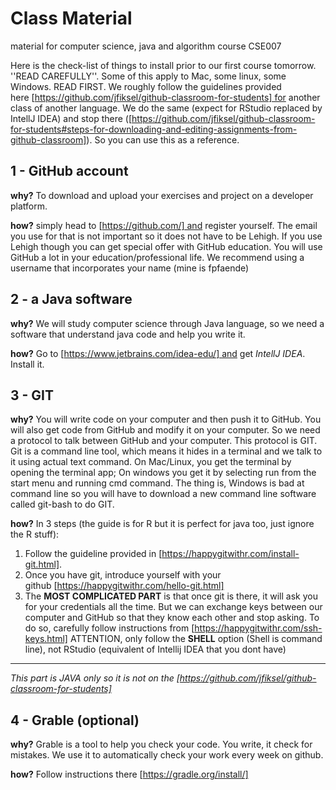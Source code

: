 # Class Material
material for computer science, java and algorithm course CSE007

Here is the check-list of things to install prior to our first course tomorrow. ''READ CAREFULLY''. Some of this apply to Mac, some linux, some Windows. READ FIRST. We roughly follow the guidelines provided here [https://github.com/jfiksel/github-classroom-for-students] for another class of another language. We do the same (expect for RStudio replaced by IntellJ IDEA) and stop there ([https://github.com/jfiksel/github-classroom-for-students#steps-for-downloading-and-editing-assignments-from-github-classroom]). So you can use this as a reference.

## 1 - GitHub account
**why?** To download and upload your exercises and project on a developer platform.

**how?** simply head to [https://github.com/] and register yourself. The email you use for that is not important so it does not have to be Lehigh. If you use Lehigh though you can get special offer with GitHub education. You will use GitHub a lot in your education/professional life. We recommend using a username that incorporates your name (mine is fpfaende)

## 2 - a Java software
**why?** We will study computer science through Java language, so we need a software that understand java code and help you write it.

**how?** Go to [https://www.jetbrains.com/idea-edu/] and get _IntellJ IDEA_. Install it.

## 3 - GIT
**why?** You will write code on your computer and then push it to GitHub. You will also get code from GitHub and modify it on your computer. So we need a protocol to talk between GitHub and your computer. This protocol is GIT. Git is a command line tool, which means it hides in a terminal and we talk to it using actual text command. On Mac/Linux, you get the terminal by opening the terminal app; On windows you get it by selecting run from the start menu and running cmd command. The thing is, Windows is bad at command line so you will have to download a new command line software called git-bash to do GIT.

**how?** In 3 steps (the guide is for R but it is perfect for java too, just ignore the R stuff):
1. Follow the guideline provided in [https://happygitwithr.com/install-git.html].
2. Once you have git, introduce yourself with your github [https://happygitwithr.com/hello-git.html]
3. The **MOST COMPLICATED PART** is that once git is there, it will ask you for your credentials all the time. But we can exchange keys between our computer and GitHub so that they know each other and stop asking. To do so, carefully follow instructions from [https://happygitwithr.com/ssh-keys.html]
ATTENTION, only follow the **SHELL** option (Shell is command line), not RStudio (equivalent of Intellij IDEA that you dont have)

---- 
 _This part is JAVA only so it is not on the [https://github.com/jfiksel/github-classroom-for-students]_

## 4 - Grable (optional)
**why?** Grable is a tool to help you check your code. You write, it check for mistakes. We use it to automatically check your work every week on github.

**how?** Follow instructions there [https://gradle.org/install/]
